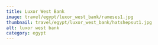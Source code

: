 ```yaml
---
title: Luxor West Bank
image: travel/egypt/luxor_west_bank/rameses1.jpg
thumbnail: travel/egypt/luxor_west_bank/hatshepsut1.jpg
alt: luxor west bank
category: egypt
---
```

